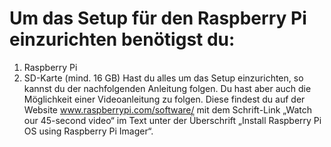 
# Um das Setup für den Raspberry Pi einzurichten benötigst du:
1.	Raspberry Pi
2.	SD-Karte (mind. 16 GB)
Hast du alles um das Setup einzurichten, so kannst du der nachfolgenden Anleitung folgen. Du hast aber auch die Möglichkeit einer Videoanleitung zu folgen. Diese findest du auf der Website www.raspberrypi.com/software/ mit dem Schrift-Link „Watch our 45-second video“ im Text unter der Überschrift „Install Raspberry Pi OS using Raspberry Pi Imager“.
